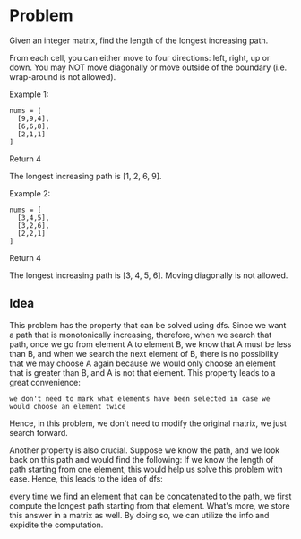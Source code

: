 # Problem
Given an integer matrix, find the length of the longest increasing path.

From each cell, you can either move to four directions: left, right, up or down. You may NOT move diagonally or move outside of the boundary (i.e. wrap-around is not allowed).

Example 1:
```
nums = [
  [9,9,4],
  [6,6,8],
  [2,1,1]
]
```
Return 4

The longest increasing path is [1, 2, 6, 9].

Example 2:
```
nums = [
  [3,4,5],
  [3,2,6],
  [2,2,1]
]
```
Return 4

The longest increasing path is [3, 4, 5, 6]. Moving diagonally is not allowed.

## Idea
This problem has the property that can be solved using dfs. Since we want a path that is monotonically increasing, therefore, 
when we search that path, once we go from element A to element B, we know that A must be less than B, and when we search the
next element of B, there is no possibility that we may choose A again because we would only choose an element that is greater
than B, and A is not that element. This property leads to a great convenience:
```
we don't need to mark what elements have been selected in case we would choose an element twice
```
Hence, in this problem, we don't need to modify the original matrix, we just search forward.

Another property is also crucial. Suppose we know the path, and we look back on this path and would find the following:
If we know the length of path starting from one element, this would help us solve this problem with ease. Hence, this leads to 
the idea of dfs:

every time we find an element that can be concatenated to the path, we first compute the longest path starting from that element.
What's more, we store this answer in a matrix as well. By doing so, we can utilize the info and expidite the computation.
